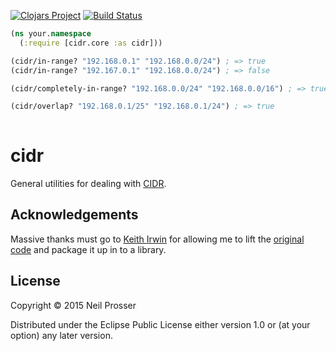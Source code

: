 [![Clojars Project](https://img.shields.io/clojars/v/com.ninjakoala/cidr.svg)](https://clojars.org/com.ninjakoala/cidr) [![Build Status](https://travis-ci.org/ninjakoala/cidr.svg?branch=master)](https://travis-ci.org/ninjakoala/cidr)

```clojure
(ns your.namespace
  (:require [cidr.core :as cidr]))

(cidr/in-range? "192.168.0.1" "192.168.0.0/24") ; => true
(cidr/in-range? "192.167.0.1" "192.168.0.0/24") ; => false

(cidr/completely-in-range? "192.168.0.0/24" "192.168.0.0/16") ; => true

(cidr/overlap? "192.168.0.1/25" "192.168.0.1/24") ; => true
  
```

# cidr

General utilities for dealing with [CIDR](http://en.wikipedia.org/wiki/Classless_Inter-Domain_Routing).

## Acknowledgements

Massive thanks must go to [Keith Irwin](https://github.com/zentrope) for allowing me to lift the [original code](https://github.com/zentrope/match-expr/blob/master/src/match_expr/impl/cidr.clj) and package it up in to a library.

## License

Copyright © 2015 Neil Prosser

Distributed under the Eclipse Public License either version 1.0 or (at
your option) any later version.
